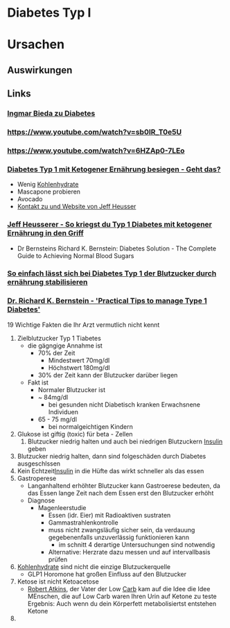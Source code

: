 # Diabetes Typ I

# Ursachen

## Auswirkungen

## Links

### [Ingmar Bieda zu Diabetes](https://youtu.be/C_rQWYzAaRk)

### https://www.youtube.com/watch?v=sb0IR_T0e5U

### https://www.youtube.com/watch?v=6HZAp0-7LEo



### [Diabetes Typ 1 mit Ketogener Ernährung besiegen - Geht das?](https://www.youtube.com/watch?v=-vrfcTzKjw4)   
-   Wenig [Kohlenhydrate](../../../../../Rohstoffe/Nahrungs_Inhaltsstoffe/Kohlenhydrate.md)
- Mascapone probieren
- Avocado
- [Kontakt zu und Website von Jeff Heusser](https://living-keto.at/)

### [Jeff Heusserer - So kriegst du Typ 1 Diabetes mit ketogener Ernährung in den Griff](https://www.youtube.com/watch?v=-ZJylbb_l08) 
- Dr Bernsteins Richard K. Bernstein: Diabetes Solution - The Complete Guide to Achieving Normal Blood Sugars

### [So einfach lässt sich bei Diabetes Typ 1 der Blutzucker durch ernährung stabilisieren](https://www.youtube.com/watch?v=7uPryAnbUQI)

### [Dr. Richard K. Bernstein - 'Practical Tips to manage Type 1 Diabetes'](https://www.youtube.com/watch?v=mkj4UQZGC3I)
19 Wichtige Fakten die Ihr Arzt vermutlich nicht kennt
1. Zielblutzucker Typ 1 Tiabetes
	- die gägngige Annahme ist 
		- 70% der Zeit
			- Mindestwert 70mg/dl
			- Höchstwert 180mg/dl 
		- 30% der Zeit kann der Blutzucker darüber liegen
	- Fakt ist
		- Normaler Blutzucker ist 
		- ~ 84mg/dl
			- bei gesunden nicht Diabetisch kranken Erwachsnene Individuen
		- 65 - 75 mg/dl
			- bei normalgeichtigen Kindern
2. Glukose ist giftig (toxic) für beta - Zellen
	1. Blutzucker niedrig halten und auch bei niedrigen Blutzuckern [Insulin](../../../../../Rohstoffe/Nahrungs_Inhaltsstoffe/Hormone/Insulin.md) geben
3. Blutzucker niedrig halten, dann sind folgeschäden durch Diabetes ausgeschlssen
4. Kein Echtzeit[Insulin](../../../../../Rohstoffe/Nahrungs_Inhaltsstoffe/Hormone/Insulin.md) in die Hüfte das wirkt schneller als das essen
5.  Gastroperese
	- Langanhaltend erhöhter Blutzucker kann Gastroerese bedeuten, da das Essen lange Zeit nach dem Essen erst den Blutzucker erhöht
	- Diagnose
		- Magenleerstudie
			- Essen (idr. Eier) mit Radioaktiven sustraten
			-  Gammastrahlenkontrolle
			- muss nicht zwangsläufig sicher sein, da verdauung gegebenenfalls unzuverlässig funktionieren kann
				- im schnitt 4 derartige Untersuchungen sind notwendig
			- Alternative: Herzrate dazu messen und auf intervallbasis prüfen
6. [Kohlenhydrate](../../../../../Rohstoffe/Nahrungs_Inhaltsstoffe/Kohlenhydrate.md) sind nicht die einzige Blutzuckerquelle
	- GLP1 Horomone hat großen Einfluss auf den Blutzucker
7. Ketose ist nicht Ketoacetose
	- [Robert Atkins](../../../../../Wichtige_Persönlichkeiten/Robert%20Atkins.md), der Vater der Low [Carb](../../../../../Rohstoffe/Nahrungs_Inhaltsstoffe/Kohlenhydrate.md) kam auf die Idee die Idee MEnschen, die auf Low Carb waren Ihren Urin auf Ketone zu teste
		Ergebnis: Auch wenn du dein Körperfett metabolisiertst entstehen Ketone
1. 

